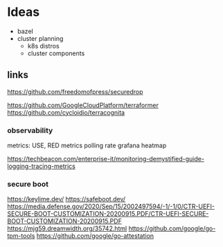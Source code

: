 # Ideas

- bazel
- cluster planning
  - k8s distros
  - cluster components

## links

https://github.com/freedomofpress/securedrop

https://github.com/GoogleCloudPlatform/terraformer
https://github.com/cycloidio/terracognita

### observability

metrics: USE, RED
metrics polling rate
grafana heatmap

https://techbeacon.com/enterprise-it/monitoring-demystified-guide-logging-tracing-metrics

### secure boot

https://keylime.dev/
https://safeboot.dev/
https://media.defense.gov/2020/Sep/15/2002497594/-1/-1/0/CTR-UEFI-SECURE-BOOT-CUSTOMIZATION-20200915.PDF/CTR-UEFI-SECURE-BOOT-CUSTOMIZATION-20200915.PDF
https://mjg59.dreamwidth.org/35742.html
https://github.com/google/go-tpm-tools
https://github.com/google/go-attestation
